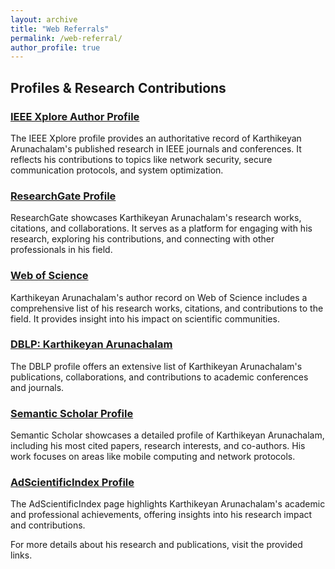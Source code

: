 ```yaml
---
layout: archive
title: "Web Referrals"
permalink: /web-referral/
author_profile: true
---
```


## Profiles & Research Contributions

### [IEEE Xplore Author Profile](https://ieeexplore.ieee.org/author/37086397373)
The IEEE Xplore profile provides an authoritative record of Karthikeyan Arunachalam's published research in IEEE journals and conferences. It reflects his contributions to topics like network security, secure communication protocols, and system optimization.

### [ResearchGate Profile](https://www.researchgate.net/profile/Karthikeyan-Arunachalam-2)
ResearchGate showcases Karthikeyan Arunachalam's research works, citations, and collaborations. It serves as a platform for engaging with his research, exploring his contributions, and connecting with other professionals in his field.

### [Web of Science](https://www.webofscience.com/wos/author/record/AAD-3081-2020)
Karthikeyan Arunachalam's author record on Web of Science includes a comprehensive list of his research works, citations, and contributions to the field. It provides insight into his impact on scientific communities.

### [DBLP: Karthikeyan Arunachalam](https://dblp.org/pid/221/0362.html)
The DBLP profile offers an extensive list of Karthikeyan Arunachalam's publications, collaborations, and contributions to academic conferences and journals.

### [Semantic Scholar Profile](https://www.semanticscholar.org/author/Karthikeyan-Arunachalam/50813997)
Semantic Scholar showcases a detailed profile of Karthikeyan Arunachalam, including his most cited papers, research interests, and co-authors. His work focuses on areas like mobile computing and network protocols.

### [AdScientificIndex Profile](https://www.adscientificindex.com/scientist/karthikeyan-arunachalam/4597477)
The AdScientificIndex page highlights Karthikeyan Arunachalam's academic and professional achievements, offering insights into his research impact and contributions.


For more details about his research and publications, visit the provided links.
